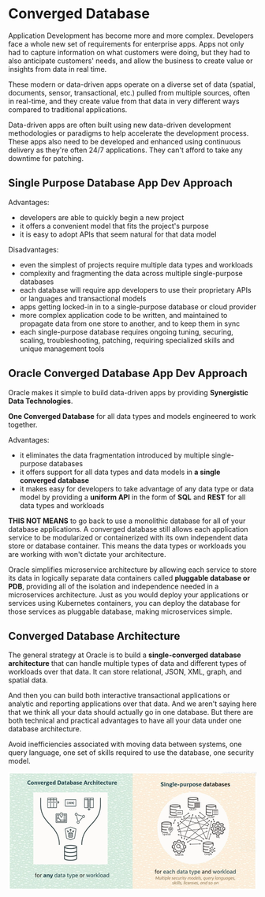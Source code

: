 # Converged Database

Application Development has become more and more complex. Developers face a whole new set of requirements for enterprise apps. Apps not only had to capture information on what customers were doing, but they had to also anticipate customers' needs, and allow the business to create value or insights from data in real time.

These modern or data-driven apps operate on a diverse set of data (spatial, documents, sensor, transactional, etc.) pulled from multiple sources, often in real-time, and they create value from that data in very different ways compared to traditional applications. 

Data-driven apps are often built using new data-driven development methodologies or paradigms to help accelerate the development process. These apps also need to be developed and enhanced using continuous delivery as they're often 24/7 applications. They can't afford to take any downtime for patching.

## Single Purpose Database App Dev Approach

Advantages:
- developers are able to quickly begin a new project
- it offers a convenient model that fits the project's purpose
- it is easy to adopt APIs that seem natural for that data model

Disadvantages:
- even the simplest of projects require multiple data types and workloads
- complexity and fragmenting the data across multiple single-purpose databases
- each database will require app developers to use their proprietary APIs or languages and transactional models
- apps getting locked-in in to a single-purpose database or cloud provider
- more complex application code to be written, and maintained to propagate data from one store to another, and to keep them in sync
- each single-purpose database requires ongoing tuning, securing, scaling, troubleshooting, patching, requiring specialized skills and unique management tools

## Oracle Converged Database App Dev Approach

Oracle makes it simple to build data-driven apps by providing **Synergistic Data Technologies**.

**One Converged Database** for all data types and models engineered to work together. 

Advantages:
- it eliminates the data fragmentation introduced by multiple single-purpose databases
- it offers support for all data types and data models in **a single converged database**
- it makes easy for developers to take advantage of any data type or data model by providing a **uniform API** in the form of **SQL** and **REST** for all data types and workloads 

**THIS NOT MEANS** to go back to use a monolithic database for all of your database applications. A converged database still allows each application service to be modularized or containerized with its own independent data store or database container. This means the data types or workloads you are working with won't dictate your architecture.

Oracle simplifies microservice architecture by allowing each service to store its data in logically separate data containers called **pluggable database or PDB**, providing all of the isolation and independence needed in a microservices architecture. Just as you would deploy your applications or services using Kubernetes containers, you can deploy the database for those services as pluggable database, making microservices simple. 

## Converged Database Architecture

The general strategy at Oracle is to build a **single-converged database architecture** that can handle multiple types of data and different types of workloads over that data. It can store relational, JSON, XML, graph, and spatial data.

And then you can build both interactive transactional applications or analytic and reporting applications over that data. And we aren't saying here that we think all your data should actually go in one database. But there are both technical and practical advantages to have all your data under one database architecture.

Avoid inefficiencies associated with moving data between systems, one query language, one set of skills required to use the database, one security model. 

![Converged Database](../images/converged_database.png)